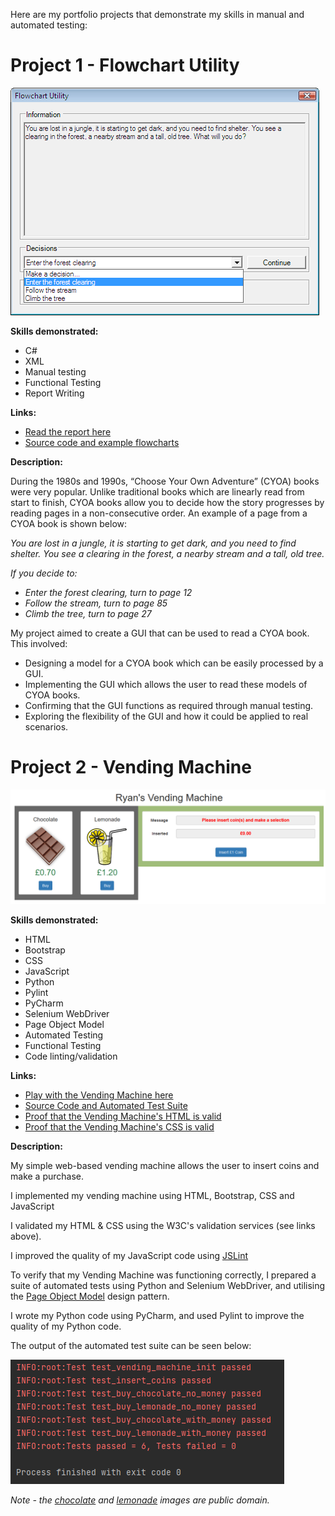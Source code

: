 Here are my portfolio projects that demonstrate my skills in manual and automated testing:

# Project 1 - Flowchart Utility

![Flowchart Utility](/images/FlowchartUtility.png)

**Skills demonstrated:**
* C#
* XML
* Manual testing
* Functional Testing
* Report Writing
 
**Links:**
* [Read the report here](https://github.com/RyanMoodyPortfolio/Portfolio/raw/main/FlowchartUtility/FlowchartUtility.doc)
* [Source code and example flowcharts](https://github.com/RyanMoodyPortfolio/Portfolio/tree/main/FlowchartUtility)

**Description:**

During the 1980s and 1990s, “Choose Your Own Adventure” (CYOA) books were very popular. Unlike traditional books which are linearly read from start to finish, CYOA books allow you to decide how the story progresses by reading pages in a non-consecutive order. An example of a page from a CYOA book is shown below:

_You are lost in a jungle, it is starting to get dark, and you need to find shelter. You see a clearing in the forest, a nearby stream and a tall, old tree._

_If you decide to:_
* _Enter the forest clearing, turn to page 12_
* _Follow the stream, turn to page 85_
* _Climb the tree, turn to page 27_

My project aimed to create a GUI that can be used to read a CYOA book. This involved:
*	Designing a model for a CYOA book which can be easily processed by a GUI.
*	Implementing the GUI which allows the user to read these models of CYOA books.
*	Confirming that the GUI functions as required through manual testing.
*	Exploring the flexibility of the GUI and how it could be applied to real scenarios.

# Project 2 - Vending Machine

![Vending Machine](/images/VendingMachine1.png)

**Skills demonstrated:**
* HTML
* Bootstrap
* CSS
* JavaScript
* Python
* Pylint
* PyCharm
* Selenium WebDriver
* Page Object Model
* Automated Testing
* Functional Testing
* Code linting/validation
 
**Links:**
* [Play with the Vending Machine here](https://ryanmoodyportfolio.github.io/Portfolio/VendingMachine/VendingMachine.html)
* [Source Code and Automated Test Suite](https://github.com/RyanMoodyPortfolio/Portfolio/tree/main/VendingMachine)
* [Proof that the Vending Machine's HTML is valid](https://validator.w3.org/nu/?doc=https%3A%2F%2Fryanmoodyportfolio.github.io%2FPortfolio%2FVendingMachine%2FVendingMachine.html)
* [Proof that the Vending Machine's CSS is valid](https://jigsaw.w3.org/css-validator/validator?uri=https%3A%2F%2Fryanmoodyportfolio.github.io%2FPortfolio%2FVendingMachine%2FVendingMachine.css&profile=css3svg&usermedium=all&warning=1&vextwarning=&lang=en)
 
 **Description:**
 
My simple web-based vending machine allows the user to insert coins and make a purchase.

I implemented my vending machine using HTML, Bootstrap, CSS and JavaScript

I validated my HTML & CSS using the W3C's validation services (see links above). 

I improved the quality of my JavaScript code using [JSLint](https://jslint.com/)

To verify that my Vending Machine was functioning correctly, I prepared a suite of automated tests using Python and Selenium WebDriver, and utilising the [Page Object Model](https://www.selenium.dev/documentation/en/guidelines_and_recommendations/page_object_models/) design pattern.

I wrote my Python code using PyCharm, and used Pylint to improve the quality of my Python code.

The output of the automated test suite can be seen below:

![Automated Test Suite Output](/images/VendingMachine2.png)

_Note - the [chocolate](https://publicdomainvectors.org/en/free-clipart/Chocolate-candy/78781.html) and [lemonade](https://publicdomainvectors.org/en/free-clipart/Vector-drawing-of-lemonade-in-glass/3960.html) images are public domain._
